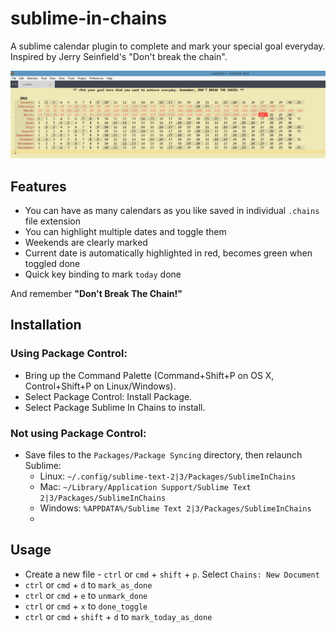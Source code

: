 # sublime-in-chains
A sublime calendar plugin to complete and mark your special goal everyday. Inspired by Jerry Seinfield's "Don't break the chain".

![](sublimeinchains.png)


## Features

* You can have as many calendars as you like saved in individual `.chains` file extension
* You can highlight multiple dates and toggle them
* Weekends are clearly marked
* Current date is automatically highlighted in red, becomes green when toggled done
* Quick key binding to mark `today` done

And remember __"Don't Break The Chain!"__


## Installation

### Using Package Control:

* Bring up the Command Palette (Command+Shift+P on OS X, Control+Shift+P on Linux/Windows).
* Select Package Control: Install Package.
* Select Package Sublime In Chains to install.

### Not using Package Control:

* Save files to the `Packages/Package Syncing` directory, then relaunch Sublime:
  * Linux: `~/.config/sublime-text-2|3/Packages/SublimeInChains`
  * Mac: `~/Library/Application Support/Sublime Text 2|3/Packages/SublimeInChains`
  * Windows: `%APPDATA%/Sublime Text 2|3/Packages/SublimeInChains`
  * 
  
## Usage
* Create a new file - `ctrl` or `cmd` + `shift` + `p`. Select `Chains: New Document`
* `ctrl` or `cmd` + `d` to `mark_as_done`
* `ctrl` or `cmd` + `e` to `unmark_done`
* `ctrl` or `cmd` + `x` to `done_toggle`
* `ctrl` or `cmd` + `shift` + `d` to `mark_today_as_done`
